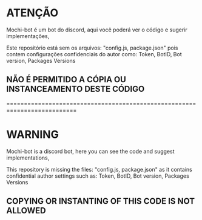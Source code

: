 # ATENÇÃO
Mochi-bot é um bot do discord,
aqui você poderá ver o código e sugerir implementações, 

Este repositório está sem os arquivos: "config.js, package.json" pois contem configurações confidenciais do autor como:
Token, BotID, Bot version, Packages Versions

## NÃO É PERMITIDO A CÓPIA OU INSTANCEAMENTO DESTE CÓDIGO

==========================================================================

# WARNING
Mochi-bot is a discord bot,
here you can see the code and suggest implementations,

This repository is missing the files: "config.js, package.json" as it contains confidential author settings such as:
Token, BotID, Bot version, Packages Versions

## COPYING OR INSTANTING OF THIS CODE IS NOT ALLOWED
